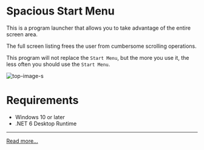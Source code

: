 # Spacious Start Menu

This is a program launcher that allows you to take advantage of the entire screen area.

The full screen listing frees the user from cumbersome scrolling operations.

This program will not replace the `Start Menu`, but the more you use it, the less often you should use the `Start Menu`.

![top-image-s](https://user-images.githubusercontent.com/99333667/182944735-3677bf49-d06a-430c-a575-447c9b5f93a3.png)

# Requirements

- Windows 10 or later
- .NET 6 Desktop Runtime

---

[Read more...](https://3xkesgjqsmeqlafumv9qikf8i9y7bf1d6njguxg.github.io/spacious-start-menu/)
